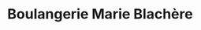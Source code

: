 ---
title: "Boulangerie Marie Blachère"
url: /aix-en-provence/boulangerie-marie-blachere/
shop: Bäckerei
---